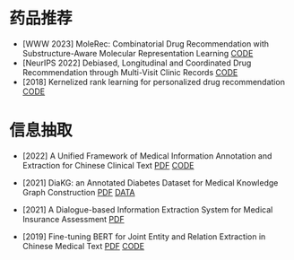 # 药品推荐
- [WWW 2023] MoleRec: Combinatorial Drug Recommendation with Substructure-Aware Molecular Representation Learning
[CODE](https://github.com/yangnianzu0515/MoleRec)
- [NeurIPS 2022] Debiased, Longitudinal and Coordinated Drug Recommendation through Multi-Visit Clinic Records
[CODE](https://github.com/ssshddd/DrugRec)
- [2018] Kernelized rank learning for personalized drug recommendation
[CODE](https://github.com/BorgwardtLab/Kernelized-Rank-Learning)

# 信息抽取
- [2022] A Unified Framework of Medical Information Annotation and Extraction for Chinese Clinical Text
[PDF](https://arxiv.org/pdf/2203.03823)
[CODE](https://github.com/syuoni/eznlp)

- [2021] DiaKG: an Annotated Diabetes Dataset for Medical Knowledge Graph Construction
[PDF](https://arxiv.org/pdf/2105.15033)
[DATA](https://tianchi.aliyun.com/dataset/88836)

- [2021] A Dialogue-based Information Extraction System for Medical Insurance Assessment
[PDF](https://arxiv.org/pdf/2107.05866)

- [2019] Fine-tuning BERT for Joint Entity and Relation Extraction in Chinese Medical Text
[PDF](https://arxiv.org/pdf/1908.07721)
[CODE](https://github.com/genggui001/fine_tuning_bert_for_joint_entity_and_relation_extraction_in_chinese_medical_text)

